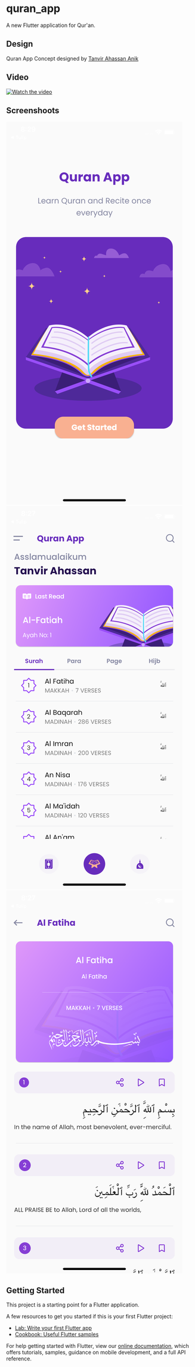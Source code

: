 # quran_app

A new Flutter application for Qur'an.

## Design
Quran App Concept designed by [
Tanvir Ahassan Anik](https://dribbble.com/shots/12671843-Quran-App-Concept-with-Surah-view) 

## Video
[![Watch the video](https://img.youtube.com/vi/3fTBCetiaNo/default.jpg)](https://youtu.be/3fTBCetiaNo)

## Screenshoots

![Alt text](/screenshoots/1.png?raw=true )
![Alt text](/screenshoots/2.png?raw=true )
![Alt text](/screenshoots/3.png?raw=true )


## Getting Started

This project is a starting point for a Flutter application.

A few resources to get you started if this is your first Flutter project:

- [Lab: Write your first Flutter app](https://flutter.dev/docs/get-started/codelab)
- [Cookbook: Useful Flutter samples](https://flutter.dev/docs/cookbook)

For help getting started with Flutter, view our
[online documentation](https://flutter.dev/docs), which offers tutorials,
samples, guidance on mobile development, and a full API reference.
